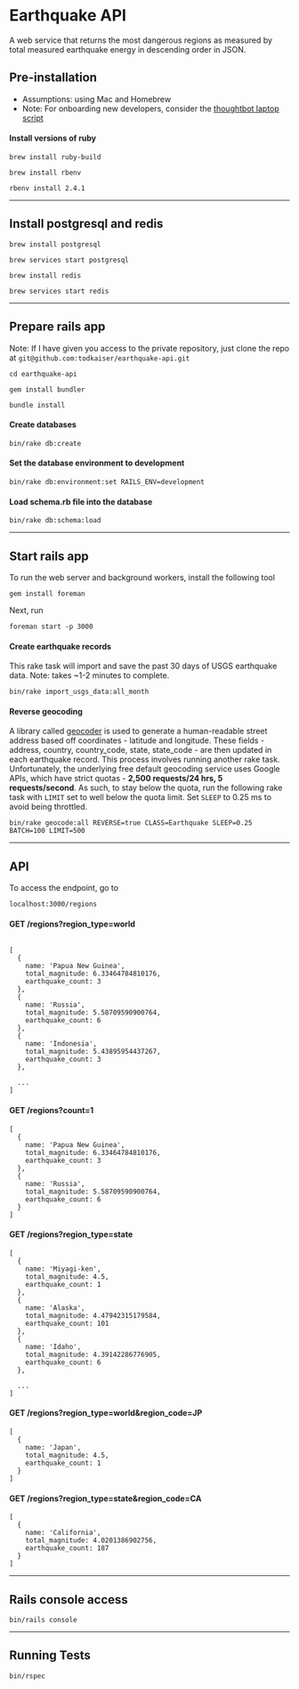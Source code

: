 # Earthquake API

A web service that returns the most dangerous regions as measured by total measured earthquake energy in descending order in JSON.

## Pre-installation

- Assumptions: using Mac and Homebrew
- Note: For onboarding new developers, consider the [thoughtbot laptop script](https://github.com/thoughtbot/laptop)

#### Install versions of ruby
```
brew install ruby-build
```

```
brew install rbenv
```

```
rbenv install 2.4.1
```

---

## Install postgresql and redis
```
brew install postgresql
```

```
brew services start postgresql
```

```
brew install redis
```

```
brew services start redis
```

---

## Prepare rails app

Note: If I have given you access to the private repository, just clone the repo at `git@github.com:todkaiser/earthquake-api.git`

```
cd earthquake-api
```

```
gem install bundler
```

```
bundle install
```

#### Create databases

```
bin/rake db:create
```

#### Set the database environment to development

```
bin/rake db:environment:set RAILS_ENV=development
```

#### Load schema.rb file into the database

```
bin/rake db:schema:load
```

---

## Start rails app
To run the web server and background workers, install the following tool

```
gem install foreman
```

Next, run

```
foreman start -p 3000
```

#### Create earthquake records
This rake task will import and save the past 30 days of USGS earthquake data. Note: takes ~1-2 minutes to complete.

```
bin/rake import_usgs_data:all_month
```

#### Reverse geocoding
A library called [geocoder](https://github.com/alexreisner/geocoder) is used to generate a human-readable street address based off coordinates - latitude and longitude. These fields - address, country, country_code, state, state_code - are then updated in each earthquake record. This process involves running another rake task. Unfortunately, the underlying free default geocoding service uses Google APIs, which have strict quotas - __2,500 requests/24 hrs, 5 requests/second__. As such, to stay below the quota, run the following rake task with `LIMIT` set to well below the quota limit. Set `SLEEP` to 0.25 ms to avoid being throttled.
```
bin/rake geocode:all REVERSE=true CLASS=Earthquake SLEEP=0.25 BATCH=100 LIMIT=500
```

---

## API

To access the endpoint, go to

```
localhost:3000/regions
```

#### GET /regions?region_type=world

```

[
  {
    name: 'Papua New Guinea',
    total_magnitude: 6.33464784810176,
    earthquake_count: 3
  },
  {
    name: 'Russia',
    total_magnitude: 5.58709590900764,
    earthquake_count: 6
  },
  {
    name: 'Indonesia',
    total_magnitude: 5.43895954437267,
    earthquake_count: 3
  },

  ...
]
```

#### GET /regions?count=1

```
[
  {
    name: 'Papua New Guinea',
    total_magnitude: 6.33464784810176,
    earthquake_count: 3
  },
  {
    name: 'Russia',
    total_magnitude: 5.58709590900764,
    earthquake_count: 6
  }
]
```

#### GET /regions?region_type=state

```
[
  {
    name: 'Miyagi-ken',
    total_magnitude: 4.5,
    earthquake_count: 1
  },
  {
    name: 'Alaska',
    total_magnitude: 4.47942315179584,
    earthquake_count: 101
  },
  {
    name: 'Idaho',
    total_magnitude: 4.39142286776905,
    earthquake_count: 6
  },

  ...
]
```

#### GET /regions?region_type=world&region_code=JP

```
[
  {
    name: 'Japan',
    total_magnitude: 4.5,
    earthquake_count: 1
  }
]
```

#### GET /regions?region_type=state&region_code=CA

```
[
  {
    name: 'California',
    total_magnitude: 4.0201386902756,
    earthquake_count: 187
  }
]
```

---

## Rails console access

```
bin/rails console
```

---

## Running Tests

```
bin/rspec
```
